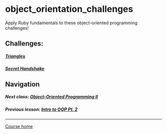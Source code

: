# object_orientation_challenges
Apply Ruby fundamentals to these object-oriented programming challenges! 

## Challenges:  
##### [Triangles](https://github.com/Coderdotnew/intro_web_apps_dgm/tree/master/06_class/03_challenges/code/01_triangles)
##### [Secret Handshake](https://github.com/Coderdotnew/intro_web_apps_dgm/tree/master/06_class/03_challenges/code/02_secret_handshake)

## Navigation  
##### Next class: [Object-Oriented Programming II](https://github.com/Coderdotnew/intro_web_apps_dgm/tree/master/07_class)  
##### Previous lesson: [Intro to OOP Pt. 2](https://github.com/Coderdotnew/intro_web_apps_dgm/tree/master/06_class/02_object_orientation_pt2)  
---  
[Course home](https://github.com/Coderdotnew/intro_web_apps_dgm)   
